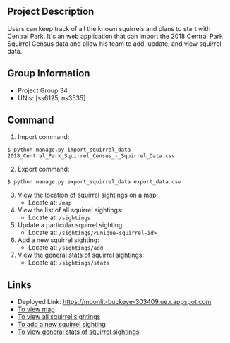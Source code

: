 ## Project Description
Users can keep track of all the known squirrels and plans to start with Central Park. 
It's an web application that can import the 2018 Central Park Squirrel Census data and allow his team to add, update, and view squirrel data.

## Group Information
- Project Group 34
- UNIs: [ss6125, ns3535]

## Command
1. Import command:
```
$ python manage.py import_squirrel_data 2018_Central_Park_Squirrel_Census_-_Squirrel_Data.csv
```
2. Export command:
```
$ python manage.py export_squirrel_data export_data.csv
```
3. View the location of squirrel sightings on a map:
   - Locate at: ```/map```
4. View the list of all squirrel sightings:
   - Locate at: ```/sightings```
5. Update a particular squirrel sighting:
   - Locate at: ```/sightings/<unique-squirrel-id>```
6. Add a new squirrel sighting:
   - Locate at: ```/sightings/add```
7. View the general stats of squirrel sightings:
   - Locate at: ```/sightings/stats```

## Links
- Deployed Link: https://moonlit-buckeye-303409.ue.r.appspot.com
- [To view map](https://moonlit-buckeye-303409.ue.r.appspot.com/map)
- [To view all squirrel sightings](https://moonlit-buckeye-303409.ue.r.appspot.com/sightings)
- [To add a new squirrel sighting](https://moonlit-buckeye-303409.ue.r.appspot.com/sightings/add)
- [To view general stats of squirrel sightings](https://moonlit-buckeye-303409.ue.r.appspot.com/sightings/stats)
